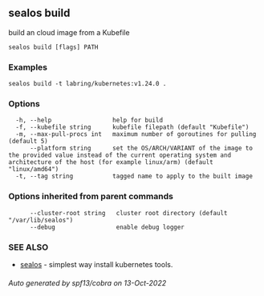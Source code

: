 ## sealos build

build an cloud image from a Kubefile

```
sealos build [flags] PATH
```

### Examples

```
sealos build -t labring/kubernetes:v1.24.0 .
```

### Options

```
  -h, --help                 help for build
  -f, --kubefile string      kubefile filepath (default "Kubefile")
  -m, --max-pull-procs int   maximum number of goroutines for pulling (default 5)
      --platform string      set the OS/ARCH/VARIANT of the image to the provided value instead of the current operating system and architecture of the host (for example linux/arm) (default "linux/amd64")
  -t, --tag string           tagged name to apply to the built image
```

### Options inherited from parent commands

```
      --cluster-root string   cluster root directory (default "/var/lib/sealos")
      --debug                 enable debug logger
```

### SEE ALSO

* [sealos](sealos.md)	 - simplest way install kubernetes tools.

###### Auto generated by spf13/cobra on 13-Oct-2022
